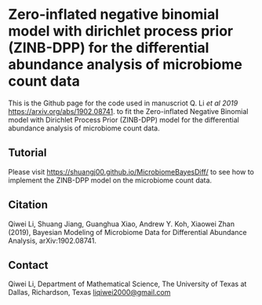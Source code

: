# Zero-inflated negative binomial model with dirichlet process prior (ZINB-DPP) for the differential abundance analysis of microbiome count data

This is the Github page for the code used in manuscriot Q. Li *et al 2019* https://arxiv.org/abs/1902.08741. to fit the Zero-inflated Negative Binomial model with Dirichlet Process Prior (ZINB-DPP) model for the differential abundance analysis of microbiome count data.

## Tutorial

Please visit https://shuangj00.github.io/MicrobiomeBayesDiff/ to see how to implement the ZINB-DPP model on the microbiome count data.

## Citation
Qiwei Li, Shuang Jiang, Guanghua Xiao, Andrew Y. Koh, Xiaowei Zhan (2019), Bayesian Modeling of Microbiome Data for Differential Abundance Analysis, arXiv:1902.08741.

## Contact 

Qiwei Li, Department of Mathematical Science, The University of Texas at Dallas, Richardson, Texas <liqiwei2000@gmail.com>